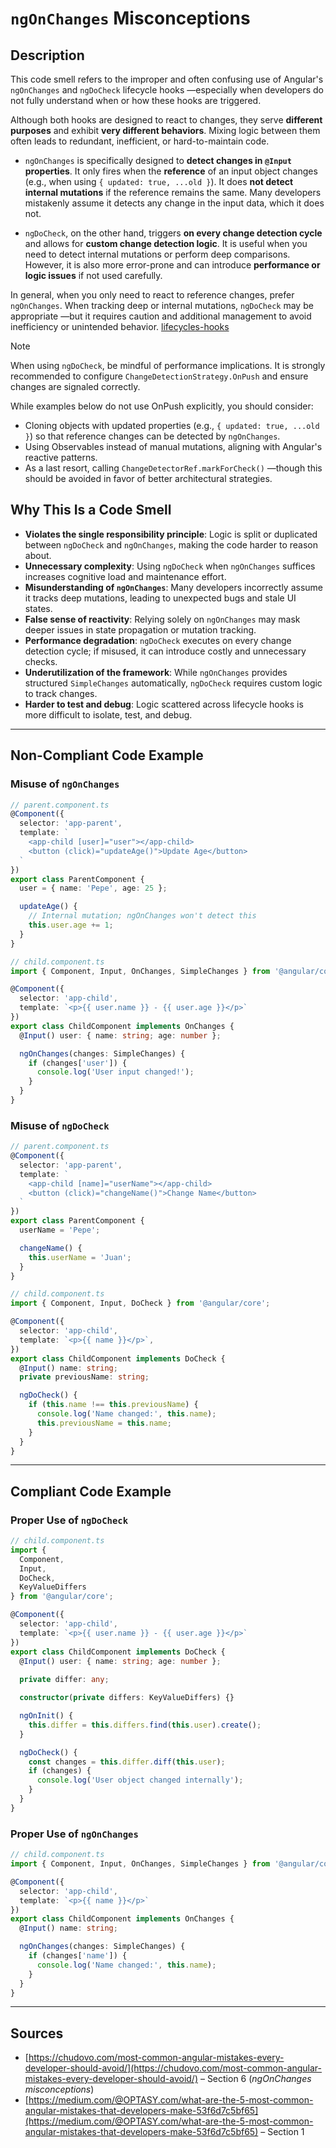 # `ngOnChanges` Misconceptions

## Description

This code smell refers to the improper and often confusing use of Angular's `ngOnChanges` and `ngDoCheck` lifecycle hooks —especially when developers do not fully understand when or how these hooks are triggered.

Although both hooks are designed to react to changes, they serve **different purposes** and exhibit **very different behaviors**. Mixing logic between them often leads to redundant, inefficient, or hard-to-maintain code.

- `ngOnChanges` is specifically designed to **detect changes in `@Input` properties**. It only fires when the **reference** of an input object changes (e.g., when using `{ updated: true, ...old }`). It does **not detect internal mutations** if the reference remains the same. Many developers mistakenly assume it detects any change in the input data, which it does not.

- `ngDoCheck`, on the other hand, triggers **on every change detection cycle** and allows for **custom change detection logic**. It is useful when you need to detect internal mutations or perform deep comparisons. However, it is also more error-prone and can introduce **performance or logic issues** if not used carefully.

In general, when you only need to react to reference changes, prefer `ngOnChanges`. When tracking deep or internal mutations, `ngDoCheck` may be appropriate —but it requires caution and additional management to avoid inefficiency or unintended behavior. [lifecycles-hooks]

> [!note]
> When using `ngDoCheck`, be mindful of performance implications. It is strongly recommended to configure `ChangeDetectionStrategy.OnPush` and ensure changes are signaled correctly.
>
> While examples below do not use OnPush explicitly, you should consider:
>
> - Cloning objects with updated properties (e.g., `{ updated: true, ...old }`) so that reference changes can be detected by `ngOnChanges`.
> - Using Observables instead of manual mutations, aligning with Angular's reactive patterns.
> - As a last resort, calling `ChangeDetectorRef.markForCheck()` —though this should be avoided in favor of better architectural strategies.


## Why This Is a Code Smell

- **Violates the single responsibility principle**: Logic is split or duplicated between `ngDoCheck` and `ngOnChanges`, making the code harder to reason about.
- **Unnecessary complexity**: Using `ngDoCheck` when `ngOnChanges` suffices increases cognitive load and maintenance effort.
- **Misunderstanding of `ngOnChanges`**: Many developers incorrectly assume it tracks deep mutations, leading to unexpected bugs and stale UI states.
- **False sense of reactivity**: Relying solely on `ngOnChanges` may mask deeper issues in state propagation or mutation tracking.
- **Performance degradation**: `ngDoCheck` executes on every change detection cycle; if misused, it can introduce costly and unnecessary checks.
- **Underutilization of the framework**: While `ngOnChanges` provides structured `SimpleChanges` automatically, `ngDoCheck` requires custom logic to track changes.
- **Harder to test and debug**: Logic scattered across lifecycle hooks is more difficult to isolate, test, and debug.

---

## Non-Compliant Code Example

### Misuse of `ngOnChanges`

```ts
// parent.component.ts
@Component({
  selector: 'app-parent',
  template: `
    <app-child [user]="user"></app-child>
    <button (click)="updateAge()">Update Age</button>
  `
})
export class ParentComponent {
  user = { name: 'Pepe', age: 25 };

  updateAge() {
    // Internal mutation; ngOnChanges won't detect this
    this.user.age += 1;
  }
}
```

```ts
// child.component.ts
import { Component, Input, OnChanges, SimpleChanges } from '@angular/core';

@Component({
  selector: 'app-child',
  template: `<p>{{ user.name }} - {{ user.age }}</p>`
})
export class ChildComponent implements OnChanges {
  @Input() user: { name: string; age: number };

  ngOnChanges(changes: SimpleChanges) {
    if (changes['user']) {
      console.log('User input changed!');
    }
  }
}
```

### Misuse of `ngDoCheck`

```ts
// parent.component.ts
@Component({
  selector: 'app-parent',
  template: `
    <app-child [name]="userName"></app-child>
    <button (click)="changeName()">Change Name</button>
  `
})
export class ParentComponent {
  userName = 'Pepe';

  changeName() {
    this.userName = 'Juan';
  }
}
```

```ts
// child.component.ts
import { Component, Input, DoCheck } from '@angular/core';

@Component({
  selector: 'app-child',
  template: `<p>{{ name }}</p>`,
})
export class ChildComponent implements DoCheck {
  @Input() name: string;
  private previousName: string;

  ngDoCheck() {
    if (this.name !== this.previousName) {
      console.log('Name changed:', this.name);
      this.previousName = this.name;
    }
  }
}
```

---

## Compliant Code Example

### Proper Use of `ngDoCheck`

```ts
// child.component.ts
import { 
  Component, 
  Input, 
  DoCheck,
  KeyValueDiffers 
} from '@angular/core';

@Component({
  selector: 'app-child',
  template: `<p>{{ user.name }} - {{ user.age }}</p>`
})
export class ChildComponent implements DoCheck {
  @Input() user: { name: string; age: number };
  
  private differ: any;

  constructor(private differs: KeyValueDiffers) {}

  ngOnInit() {
    this.differ = this.differs.find(this.user).create();
  }

  ngDoCheck() {
    const changes = this.differ.diff(this.user);
    if (changes) {
      console.log('User object changed internally');
    }
  }
}
```

### Proper Use of `ngOnChanges`

```ts
// child.component.ts
import { Component, Input, OnChanges, SimpleChanges } from '@angular/core';

@Component({
  selector: 'app-child',
  template: `<p>{{ name }}</p>`
})
export class ChildComponent implements OnChanges {
  @Input() name: string;

  ngOnChanges(changes: SimpleChanges) {
    if (changes['name']) {
      console.log('Name changed:', this.name);
    }
  }
}
```

---

## Sources

- [https://chudovo.com/most-common-angular-mistakes-every-developer-should-avoid/](https://chudovo.com/most-common-angular-mistakes-every-developer-should-avoid/) – Section 6 (*ngOnChanges misconceptions*)
- [https://medium.com/@OPTASY.com/what-are-the-5-most-common-angular-mistakes-that-developers-make-53f6d7c5bf65](https://medium.com/@OPTASY.com/what-are-the-5-most-common-angular-mistakes-that-developers-make-53f6d7c5bf65) – Section 1

[lifecycles-hooks]: https://v17.angular.io/guide/lifecycle-hooks#lifecycle-event-sequence
